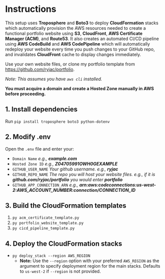 # Instructions

This setup uses **Troposphere** and **Boto3** to deploy **CloudFormation** stacks which automatically provision the AWS resources needed to create a functional portfolio website using **S3**, **CloudFront**, **AWS Certificate Manager (ACM)**, and **Route53**.  It also creates an automated CI/CD pipeline using **AWS CodeBuild** and **AWS CodePipeline** which will automatically redeploy your website every time you push changes to your GitHub repo, and invalidates **CloudFront** cache to display changes immediately.

Use your own website files, or clone my portfolio template from https://github.com/ryjac/portfolio.

_Note: This assumes you have `aws cli` installed._

**You must acquire a domain and create a Hosted Zone manually in AWS before proceeding.**

## 1. Install dependencies

Run `pip install troposphere boto3 python-dotenv`

## 2. Modify .env

Open the `.env` file and enter your:

- `Domain Name` _e.g., **example.com**_
- `Hosted Zone ID` _e.g., **Z04705991OWH0GEXAMPLE**_
- `GITHUB_USER_NAME` _Your github username. e.g., **ryjac**_
- `GITHUB_REPO_NAME` _The repo you will host your website files. e.g., if it is **github.com/ryjac/portfolio** you would enter **portfolio**_
- `GITHUB_APP_CONNECTION_ARN` _e.g., **arn:aws:codeconnections:us-west-2:AWS_ACCOUNT_NUMBER:connection/CONNECTION_ID**_

## 3. Build the CloudFormation templates

1. `py acm_certificate_template.py`
2. `py portfolio_website_template.py`
3. `py cicd_pipeline_template.py`

## 4. Deploy the CloudFormation stacks

- `py deploy_stack --region AWS_REGION`
  - **Note:** Use the `--region` option with your preferred `AWS_REGION` as the argument to specify deployment region for the main stacks. Defaults to `us-west-2` if `--region` is not provided.
